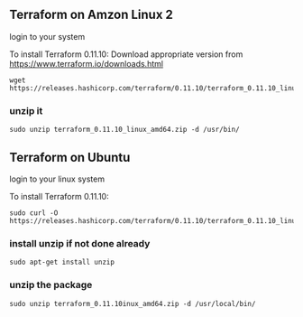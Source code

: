 ## Terraform on Amzon Linux 2

login to your system

To install Terraform 0.11.10:
Download appropriate version from 
https://www.terraform.io/downloads.html

    wget https://releases.hashicorp.com/terraform/0.11.10/terraform_0.11.10_linux_amd64.zi

### unzip it
    sudo unzip terraform_0.11.10_linux_amd64.zip -d /usr/bin/

## Terraform on Ubuntu

login to your linux system

To install Terraform 0.11.10:

    sudo curl -O https://releases.hashicorp.com/terraform/0.11.10/terraform_0.11.10_linux_amd64.zip
    
### install unzip if not done already
    sudo apt-get install unzip  
### unzip the package
    sudo unzip terraform_0.11.10inux_amd64.zip -d /usr/local/bin/
   


